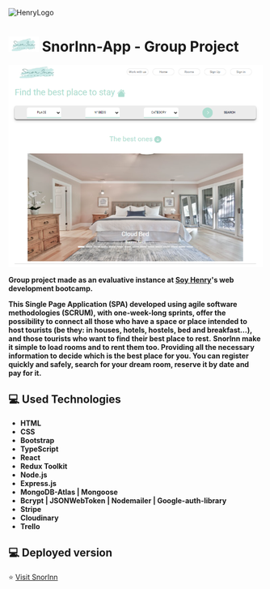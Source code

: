 ![HenryLogo](https://d31uz8lwfmyn8g.cloudfront.net/Assets/logo-henry-white-lg.png)

# <img height="30" src="./client/src/Images/logoSnorInn.jpeg"/> SnorInn-App - Group Project

<img src="./client/src/Images/snorInn.PNG"/>

**Group project made as an evaluative instance at [Soy Henry](https://www.soyhenry.com/)'s web development bootcamp.**

**This Single Page Application (SPA) developed using agile software methodologies (SCRUM), with one-week-long sprints, offer the possibility to connect all those who have a space or place intended to host tourists (be they: in houses, hotels, hostels, bed and breakfast...), and those tourists who want to find their best place to rest.**
**SnorInn make it simple to load rooms and to rent them too. Providing all the necessary information to decide which is the best place for you. You can register quickly and safely, search for your dream room, reserve it by date and pay for it.**

## 💻 **Used Technologies**

- **HTML**
- **CSS**
- **Bootstrap**
- **TypeScript**
- **React**
- **Redux Toolkit**
- **Node.js**
- **Express.js**
- **MongoDB-Atlas | Mongoose**
- **Bcrypt | JSONWebToken | Nodemailer | Google-auth-library**
- **Stripe**
- **Cloudinary**
- **Trello**


## 💻 **Deployed version**


⭐ <a href='https://snor-inn.vercel.app/' target='_blank'>Visit SnorInn</a>
